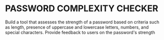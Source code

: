 
# PASSWORD COMPLEXITY CHECKER

Build a tool that assesses the strength of a password based on criteria such as length, presence of uppercase and lowercase letters, numbers, and special characters. Provide feedback to users on the password's strength
